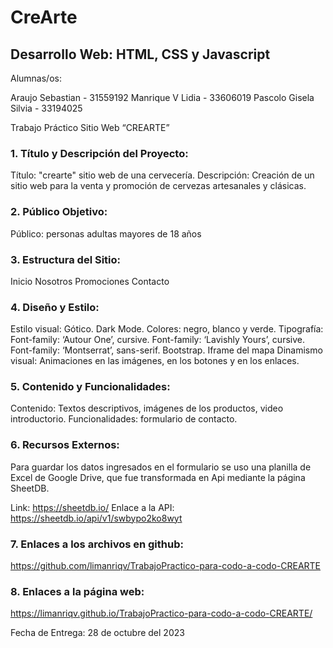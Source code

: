 # CreArte

## Desarrollo Web: HTML, CSS y Javascript
                                                         	
Alumnas/os:

Araujo Sebastian - 31559192
Manrique V Lidia - 33606019
Pascolo Gisela Silvia - 33194025
 

Trabajo Práctico 
Sitio Web “CREARTE”
 
### 1. Título y Descripción del Proyecto:
Título: "crearte" sitio web de una cervecería.
Descripción: Creación de un sitio web para la venta y promoción de cervezas artesanales y clásicas.

### 2. Público Objetivo:
Público: personas adultas mayores de 18 años

### 3. Estructura del Sitio:
Inicio
Nosotros
Promociones
Contacto

### 4. Diseño y Estilo:
Estilo visual: Gótico. Dark Mode.
Colores: negro, blanco y verde.
Tipografía: Font-family: ‘Autour One’, cursive.
Font-family: ‘Lavishly Yours’, cursive.
Font-family: ‘Montserrat’, sans-serif.
Bootstrap.
Iframe del mapa
Dinamismo visual: Animaciones en las imágenes, en los botones y en los enlaces.

### 5. Contenido y Funcionalidades:
Contenido: Textos descriptivos, imágenes de los productos, video introductorio.
Funcionalidades: formulario de contacto.

### 6. Recursos Externos:
 Para guardar los datos ingresados en el formulario se uso una planilla de Excel de Google Drive, que fue transformada en Api mediante la página SheetDB.
 
Link: https://sheetdb.io/
Enlace a la API:  https://sheetdb.io/api/v1/swbypo2ko8wyt

### 7. Enlaces a los archivos en github:
https://github.com/limanriqv/TrabajoPractico-para-codo-a-codo-CREARTE

### 8. Enlaces a la página web:
https://limanriqv.github.io/TrabajoPractico-para-codo-a-codo-CREARTE/


Fecha de Entrega: 28 de octubre del 2023


